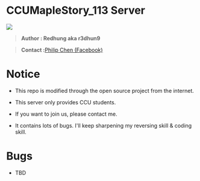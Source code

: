 # CCUMapleStory_113 Server

![](https://i.imgur.com/Qbdpm9U.jpg)

> **Author : Redhung aka r3dhun9**

> **Contact :**[Philip Chen (Facebook)](https://www.facebook.com/philip.chen.581)

# Notice
* This repo is modified through the open source project from the internet.

* This server only provides CCU students.

* If you want to join us, please contact me.

* It contains lots of bugs. I'll keep sharpening my reversing skill & coding skill.

# Bugs
* TBD
